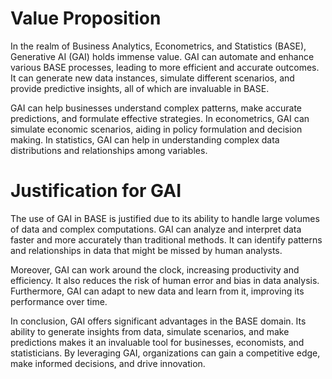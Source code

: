# Value Proposition
In the realm of Business Analytics, Econometrics, and Statistics (BASE), Generative AI (GAI) holds immense value. GAI can automate and enhance various BASE processes, leading to more efficient and accurate outcomes. It can generate new data instances, simulate different scenarios, and provide predictive insights, all of which are invaluable in BASE.

GAI can help businesses understand complex patterns, make accurate predictions, and formulate effective strategies. In econometrics, GAI can simulate economic scenarios, aiding in policy formulation and decision making. In statistics, GAI can help in understanding complex data distributions and relationships among variables.

# Justification for GAI
The use of GAI in BASE is justified due to its ability to handle large volumes of data and complex computations. GAI can analyze and interpret data faster and more accurately than traditional methods. It can identify patterns and relationships in data that might be missed by human analysts.

Moreover, GAI can work around the clock, increasing productivity and efficiency. It also reduces the risk of human error and bias in data analysis. Furthermore, GAI can adapt to new data and learn from it, improving its performance over time.

In conclusion, GAI offers significant advantages in the BASE domain. Its ability to generate insights from data, simulate scenarios, and make predictions makes it an invaluable tool for businesses, economists, and statisticians. By leveraging GAI, organizations can gain a competitive edge, make informed decisions, and drive innovation.
